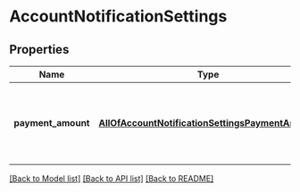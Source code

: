 # AccountNotificationSettings

## Properties
Name | Type | Description | Notes
------------ | ------------- | ------------- | -------------
**payment_amount** | [**AllOfAccountNotificationSettingsPaymentAmount**](AllOfAccountNotificationSettingsPaymentAmount.md) | The minimum / maximum amount for payment notifications to be sent | [optional] 

[[Back to Model list]](../../README.md#documentation-for-models) [[Back to API list]](../../README.md#documentation-for-api-endpoints) [[Back to README]](../../README.md)

